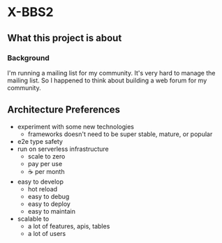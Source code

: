 # X-BBS2

## What this project is about

### Background

I'm running a mailing list for my community. It's very hard to manage the mailing list.
So I happened to think about building a web forum for my community.

## Architecture Preferences

- experiment with some new technologies
  - frameworks doesn't need to be super stable, mature, or popular
- e2e type safety
- run on serverless infrastructure
  - scale to zero
  - pay per use
  - ☕ per month
- easy to develop
  - hot reload
  - easy to debug
  - easy to deploy
  - easy to maintain
- scalable to
  - a lot of features, apis, tables
  - a lot of users


